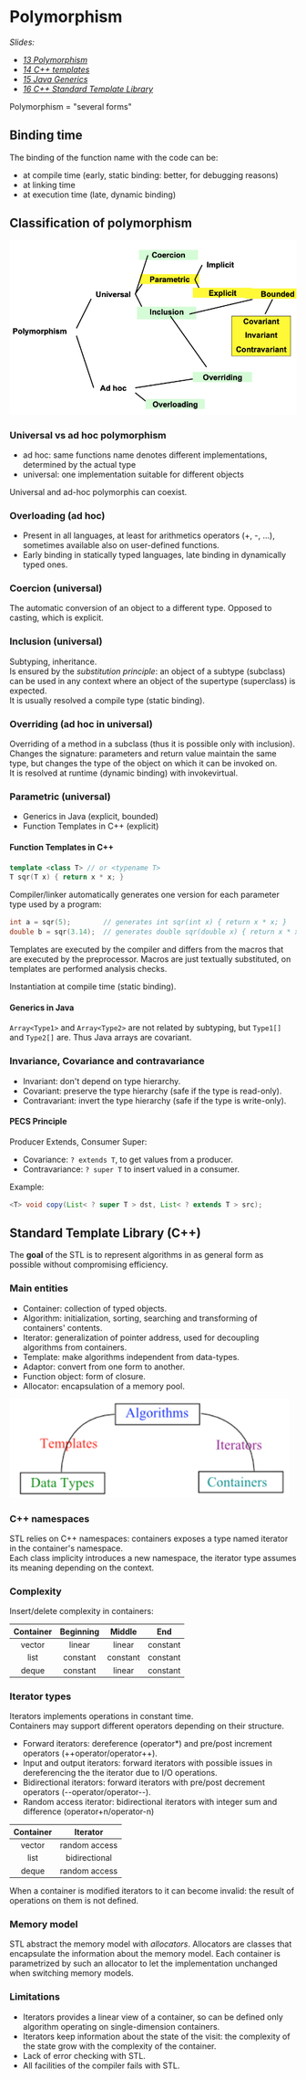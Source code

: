 # Polymorphism

_Slides:_

- _[13 Polymorphism](13-Polymorphism.pdf)_
- _[14 C++ templates](14-C++-templates.pdf)_
- _[15 Java Generics](15-Java-Generics.pdf)_
- _[16 C++ Standard Template Library](16-C++-Standard-Template-Library.pdf)_

Polymorphism = "several forms"

## Binding time
The binding of the function name with the code can be:

- at compile time (early, static binding: better, for debugging reasons)
- at linking time
- at execution time (late, dynamic binding)

## Classification of polymorphism
![Polymorphism classification](img/Polymorphism-classification.png)

### Universal vs ad hoc polymorphism
- ad hoc: same functions name denotes different implementations, determined by the actual type
- universal: one implementation suitable for different objects

Universal and ad-hoc polymorphis can coexist.

### Overloading (ad hoc)
- Present in all languages, at least for arithmetics operators (+, -, ...), sometimes available also on user-defined functions.
- Early binding in statically typed languages, late binding in dynamically typed ones.

### Coercion (universal)
The automatic conversion of an object to a different type. Opposed to casting, which is explicit.

### Inclusion (universal)
Subtyping, inheritance.  
Is ensured by the _substitution principle_: an object of a subtype (subclass) can be used in any context where an object of the supertype (superclass) is expected.  
It is usually resolved a compile type (static binding).

### Overriding (ad hoc in universal)
Overriding of a method in a subclass (thus it is possible only with inclusion).  
Changes the signature: parameters and return value maintain the same type, but changes the type of the object on which it can be invoked on.  
It is resolved at runtime (dynamic binding) with invokevirtual.

### Parametric (universal)
- Generics in Java (explicit, bounded)
- Function Templates in C++ (explicit)

#### Function Templates in C++
```c++
template <class T> // or <typename T>
T sqr(T x) { return x * x; }
```
Compiler/linker automatically generates one version for each parameter type used by a program:
```c++
int a = sqr(5);        // generates int sqr(int x) { return x * x; }
double b = sqr(3.14);  // generates double sqr(double x) { return x * x; }
```
Templates are executed by the compiler and differs from the macros that are executed by the preprocessor. Macros are just textually substituted, on templates are performed analysis checks.

Instantiation at compile time (static binding).

#### Generics in Java
`Array<Type1>` and `Array<Type2>` are not related by subtyping, but `Type1[]` and `Type2[]` are. Thus Java arrays are covariant.

### Invariance, Covariance and contravariance
- Invariant: don't depend on type hierarchy.
- Covariant: preserve the type hierarchy (safe if the type is read-only).
- Contravariant: invert the type hierarchy (safe if the type is write-only).

#### PECS Principle
Producer Extends, Consumer Super:

- Covariance: `? extends T`, to get values from a producer.
- Contravariance: `? super T` to insert valued in a consumer.

Example:
```java
<T> void copy(List< ? super T > dst, List< ? extends T > src);
```

## Standard Template Library (C++)
The **goal** of the STL is to represent algorithms in as general form as possible without compromising efficiency.

### Main entities
- Container: collection of typed objects.
- Algorithm: initialization, sorting, searching and transforming of containers' contents.
- Iterator: generalization of pointer address, used for decoupling algorithms from containers.
- Template: make algorithms independent from data-types.
- Adaptor: convert from one form to another.
- Function object: form of closure.
- Allocator: encapsulation of a memory pool.

![STL entities](img/STL-entities.png)

### C++ namespaces
STL relies on C++ namespaces: containers exposes a type named iterator in the container's namespace.  
Each class implicity introduces a new namespace, the iterator type assumes its meaning depending on the context.

### Complexity
Insert/delete complexity in containers:

| Container | Beginning |  Middle  |    End   |
|:---------:|:---------:|:--------:|:--------:|
|   vector  |   linear  |  linear  | constant |
|    list   |  constant | constant | constant |
|   deque   |  constant |  linear  | constant |

### Iterator types
Iterators implements operations in constant time.  
Containers may support different operators depending on their structure.

- Forward iterators: dereference (operator\*) and pre/post increment operators (++operator/operator++).
- Input and output iterators: forward iterators with possible issues in dereferencing the the iterator due to I/O operations.
- Bidirectional iterators: forward iterators with pre/post decrement operators (--operator/operator--).
- Random access iterator: bidirectional iterators with integer sum and difference (operator+n/operator-n)

| Container |    Iterator   |
|:---------:|:-------------:|
|   vector  | random access |
|    list   | bidirectional |
|   deque   | random access |

When a container is modified iterators to it can become invalid: the result of operations on  them is not defined.

### Memory model
STL abstract the memory model with _allocators_. Allocators are classes that encapsulate the information about the memory model. Each container is parametrized by such an allocator to let the implementation unchanged when switching memory models.

### Limitations
- Iterators provides a linear view of a container, so can be defined only algorithm operating on single-dimension containers.
- Iterators keep information about the state of the visit: the complexity of the state grow with the complexity of the container.
- Lack of error checking with STL.
- All facilities of the compiler fails with STL.

